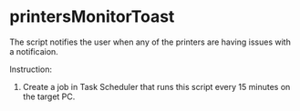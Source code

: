 # printersMonitorToast
The script notifies the user when any of the printers are having issues with a notificaion.

Instruction:
1. Create a job in Task Scheduler that runs this script every 15 minutes on the target PC.
